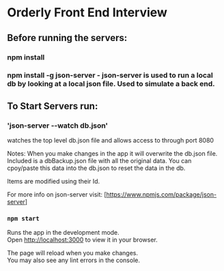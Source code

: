# Orderly Front End Interview

## Before running the servers:

### npm install

### npm install -g json-server - json-server is used to run a local db by looking at a local json file. Used to simulate a back end. 

## To Start Servers run:

### 'json-server --watch db.json'

watches the top level db.json file and allows access to through port 8080


Notes: When you make changes in the app it will overwrite the db.json file. Included is a dbBackup.json file with all the original data. 
You can cpoy/paste this data into the db.json to reset the data in the db.

Items are modified using their Id.

For more info on json-server visit: [https://www.npmjs.com/package/json-server]

### `npm start`

Runs the app in the development mode.\
Open [http://localhost:3000](http://localhost:3000) to view it in your browser.

The page will reload when you make changes.\
You may also see any lint errors in the console.
